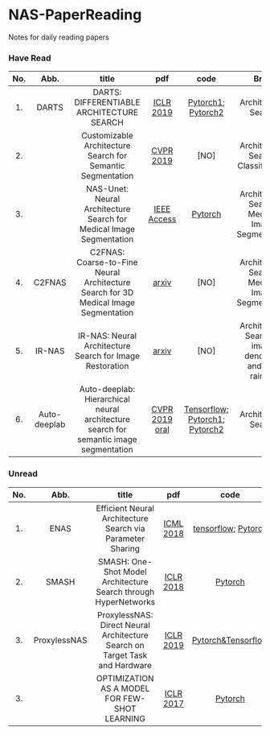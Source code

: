 # NAS-PaperReading
Notes for daily reading papers

### Have Read


| No. | Abb. | title | pdf | code | Brief| 
| :-: | :-: |:-: | :-: | :-: | :-:|
|1. |DARTS |DARTS: DIFFERENTIABLE ARCHITECTURE SEARCH|[ICLR 2019](https://arxiv.org/pdf/1806.09055.pdf) | [Pytorch1](https://github.com/quark0/darts); [Pytorch2](https://github.com/khanrc/pt.darts) | Architecture Search |
|2. | |Customizable Architecture Search for Semantic Segmentation|[CVPR 2019](http://openaccess.thecvf.com/content_CVPR_2019/papers/Zhang_Customizable_Architecture_Search_for_Semantic_Segmentation_CVPR_2019_paper.pdf) | [NO] | Architecture Search; Classification |
|3. | |NAS-Unet: Neural Architecture Search for Medical Image Segmentation |[IEEE Access](https://www.researchgate.net/publication/332216927_NAS-Unet_Neural_Architecture_Search_for_Medical_Image_Segmentation) | [Pytorch](https://github.com/tianbaochou/NasUnet) | Architecture Search;  Medical Image Segmentation |
|4. |C2FNAS |C2FNAS: Coarse-to-Fine Neural Architecture Search for 3D Medical Image Segmentation |[arxiv](https://arxiv.org/pdf/1912.09628.pdf) | [NO] | Architecture Search;  Medical Image Segmentation |
|5. |IR-NAS |IR-NAS: Neural Architecture Search for Image Restoration |[arxiv](https://arxiv.org/pdf/1909.08228.pdf) | [NO] | Architecture Search;  o image denoising and de-raining |
|6. |Auto-deeplab |Auto-deeplab: Hierarchical neural architecture search for semantic image segmentation|[CVPR 2019 oral](https://arxiv.org/abs/1901.02985) | [Tensorflow](https://github.com/tensorflow/models/tree/master/research/deeplab); [Pytorch1](https://github.com/MenghaoGuo/AutoDeeplab); [Pytorch2](https://github.com/NoamRosenberg/AutoML) | Architecture Search |


### Unread

| No. | Abb.| title | pdf | code | Brief| 
| :-: | :-: |:-: | :-: | :-: | :-:|
|1. |ENAS |Efficient Neural Architecture Search via Parameter Sharing|[ICML 2018](https://arxiv.org/pdf/1806.09055.pdf) | [tensorflow](https://github.com/melodyguan/enas); [Pytorch](https://github.com/carpedm20/ENAS-pytorch) | Architecture Search |
|2. |SMASH |SMASH: One-Shot Model Architecture Search through HyperNetworks|[ICLR 2018](https://arxiv.org/abs/1708.05344) | [Pytorch](https://github.com/ajbrock/SMASH) | Architecture Search |
|3. |ProxylessNAS |ProxylessNAS: Direct Neural Architecture Search on Target Task and Hardware|[ICLR 2019](https://arxiv.org/pdf/1812.00332.pdf) | [Pytorch&Tensorflow](https://github.com/mit-han-lab/ProxylessNAS) | Architecture Search |
|3. | |OPTIMIZATION AS A MODEL FOR FEW-SHOT LEARNING|[ICLR 2017](https://openreview.net/pdf?id=rJY0-Kcll) | [Pytorch](https://github.com/markdtw/meta-learning-lstm-pytorch) | Meta-learning; LSTM |

